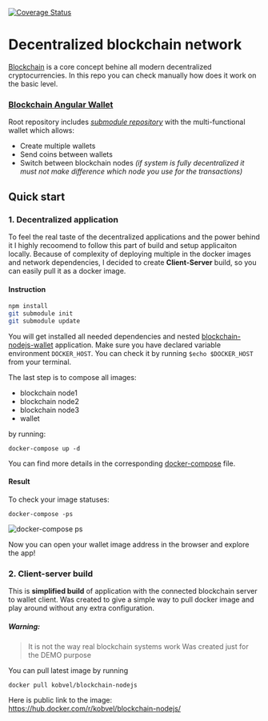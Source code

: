 [![Coverage Status](https://coveralls.io/repos/kobvel/blockchain-nodejs/badge.svg?branch=master)](https://coveralls.io/r/kobvel/blockchain-nodejs?branch=master)
# Decentralized blockchain network

[Blockchain](https://en.wikipedia.org/wiki/Blockchain) is a core concept behine all modern decentralized cryptocurrencies. In this repo you can check manually how does it work on the basic level.
### [Blockchain Angular Wallet](https://github.com/kobvel/blockchain-nodejs-wallet)
Root repository includes [*submodule repository*](https://github.com/kobvel/blockchain-nodejs-wallet "submodule") with the multi-functional wallet which allows:

* Create multiple wallets
* Send coins between wallets
* Switch between blockchain nodes
*(if system is fully decentralized it must not make difference which node you use for the transactions)*

## Quick start
### 1. Decentralized application
To feel the real taste of the decentralized applications and the power behind it I highly recoomend to follow this part of build and setup applicaiton locally. Because of complexity of deploying multiple in the docker images and network dependencies, I decided to create **Client-Server** build, so you can easily pull it as a docker image.
#### Instruction
```bash
npm install
git submodule init
git submodule update
```
You will get installed all needed dependencies and nested [blockchain-nodejs-wallet](https://github.com/kobvel/blockchain-nodejs-wallet) application.
Make sure you have declared variable environment `DOCKER_HOST`. You can check it by running `$echo $DOCKER_HOST` from your terminal.

The last step is to compose all images:
- blockchain node1
- blockchain node2
- blockchain node3
- wallet

by running:

```
docker-compose up -d
```
You can find more details in the corresponding [docker-compose](https://github.com/kobvel/blockchain-nodejs/blob/master/docker-compose.yml) file.

#### Result

To check your image statuses:
```
docker-compose -ps
```

![docker-compose ps](https://image.ibb.co/gOfY4G/Screen_Shot_2018_01_24_at_20_38_45.png "docker-compose ps")

Now you can open your wallet image address in the browser and explore the app!

### 2. Client-server build

This is **simplified build** of application with the connected blockchain server to wallet client. Was created to give a simple way to pull docker image and play around without any extra configuration.
##### Warning:
> It is not the way real blockchain systems work
> Was created just for the DEMO purpose

You can pull latest image by running
```
docker pull kobvel/blockchain-nodejs
```
Here is public link to the image: https://hub.docker.com/r/kobvel/blockchain-nodejs/
